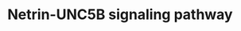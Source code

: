 ---
annotations:
- id: PW:0000605
  parent: disease pathway
  type: Pathway Ontology
  value: cancer pathway
- id: DOID:162
  parent: disease of cellular proliferation
  type: Disease Ontology
  value: cancer
authors:
- Subbannayya
- Fehrhart
- L Dupuis
- Marvin M2
- DeSl
- Eweitz
citedin:
- link: PMC9130749
description: UNC-5 Homolog B (UNC5B) is a member of the dependence receptor family.
  It can induce two opposite intracellular signaling cascades depending on the presence
  or absence of the ligand and is thus capable of driving two opposing processes.
  UNC5B signaling has been implicated in several cancers, where it promotes cell death
  in the absence of its ligand netrin-1 and increases cell survival in its presence.
  In addition, inhibition of the ligand has been reported to decrease invasiveness
  and angiogenesis in tumors. UNC5B signaling pathway has also been reported to be
  involved in several processes such as neural development, developmental angiogenesis
  and inflammatory processes. Interaction of UNC5B with netrins activates various
  signaling modules including ERK1/ERK2, p38 MAPK signaling and PI3k-AKT pathway modules
last-edited: 2021-05-07
ndex: d981c02d-8b6c-11eb-9e72-0ac135e8bacf
organisms:
- Homo sapiens
redirect_from:
- /index.php/Pathway:WP4747
- /instance/WP4747
revision: null
schema-jsonld:
- '@context': https://schema.org/
  '@id': https://wikipathways.github.io/pathways/WP4747.html
  '@type': Dataset
  creator:
    '@type': Organization
    name: WikiPathways
  description: UNC-5 Homolog B (UNC5B) is a member of the dependence receptor family.
    It can induce two opposite intracellular signaling cascades depending on the presence
    or absence of the ligand and is thus capable of driving two opposing processes.
    UNC5B signaling has been implicated in several cancers, where it promotes cell
    death in the absence of its ligand netrin-1 and increases cell survival in its
    presence. In addition, inhibition of the ligand has been reported to decrease
    invasiveness and angiogenesis in tumors. UNC5B signaling pathway has also been
    reported to be involved in several processes such as neural development, developmental
    angiogenesis and inflammatory processes. Interaction of UNC5B with netrins activates
    various signaling modules including ERK1/ERK2, p38 MAPK signaling and PI3k-AKT
    pathway modules
  keywords:
  - ''
  - ' adenocarcinoma'
  - ' and differentiation'
  - ' cell adhesion'
  - ' in vascular smooth'
  - ' monocytes and basophils'
  - ' muscle cells'
  - AGAP2
  - AKT1
  - ALPL
  - ARHGEF12
  - B cell survival
  - B-cell maturation
  - Bone mineralization
  - CASP3
  - CCL2
  - CDH5
  - CIP2A
  - COL1A
  - CTGF
  - Cell adhesion
  - Chemotactic activity in
  - 'Chondrocyte proliferation, '
  - DAPK1
  - DCSTAMP
  - FYN
  - GSK3B
  - ICAM1
  - IL10
  - IL1A
  - IL6
  - INPP5D
  - ITGB4
  - Immune responses,
  - 'Inflammation, '
  - JUN
  - KDR
  - Leukocyte-endothelial
  - MAP2K1
  - MAP2K2
  - MAPK1
  - MAPK14
  - MAPK3
  - NEO1
  - 'NO'
  - NOS
  - NTN1
  - NTN3
  - NTN4
  - Osteoclast
  - Osteogenic differentiation
  - PIK3CA
  - PLEKHH1
  - PPP1CA
  - PPP2CA
  - PPP2R1B
  - PRKCA
  - PTK2
  - PTK2B
  - PTPA
  - PTPN11
  - Pancreatic ductal
  - Promotes adhesion
  - Protein
  - RAC1
  - RAF1
  - RGMA
  - RHOA
  - ROBO4
  - 'Regulation of '
  - SELE
  - SRC
  - TNF
  - TP53
  - Tumor supressor
  - UNC5B
  - VCAM1
  - YAP1
  - 'and hematopoiesis '
  - 'and proliferation '
  - cell adhesion
  - cell proliferation
  - differentiation
  - 'differentiation and '
  - inflammation
  - tumorigenesis
  license: CC0
  name: Netrin-UNC5B signaling pathway
seo: CreativeWork
title: Netrin-UNC5B signaling pathway
wpid: WP4747
---